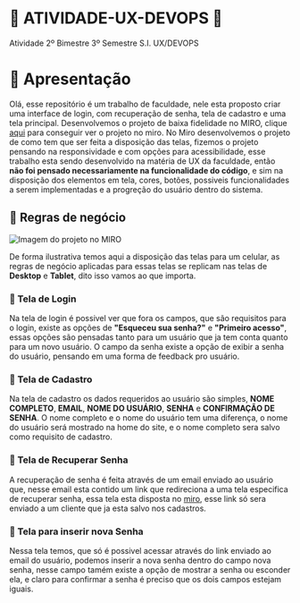  # :large_blue_circle: ATIVIDADE-UX-DEVOPS :large_blue_circle:

Atividade 2º Bimestre 3º Semestre S.I. UX/DEVOPS

   # 🔵 Apresentação

 Olá, esse repositório é um trabalho de faculdade, nele esta proposto criar uma interface de login, com recuperação de senha, tela de cadastro e uma tela principal. Desenvolvemos o projeto de baixa fidelidade no MIRO, clique [aqui](https://miro.com/welcomeonboard/TTQ5cmFrS0hOV2RkVk5IZUhVQlVxemxvR0ljV0wwQmVZTUV5MTdZdnk2VWZhaHFJbkI0dmtSNHg5d2NqcUM0VHwzNDU4NzY0NTg4ODY5OTkyODgzfDI=?share_link_id=768665701708) para conseguir ver o projeto no miro.
   No Miro desenvolvemos o projeto de como tem que ser feita a disposição das telas, fizemos o projeto pensando na responsividade e com opções para acessibilidade, esse trabalho esta sendo desenvolvido na matéria de UX da faculdade, então **não foi pensado necessariamente na funcionalidade do código**, e sim na disposição dos elementos em tela, cores, botões, possiveis funcionalidades a serem implementadas e a progreção do usuário dentro do sistema.

   ## 🔷 Regras de negócio

   ![Imagem do projeto no MIRO](https://github.com/danielsz3/ATIVIDADE-UX-DEVOPS/assets/135331760/4551b188-4cc7-419f-907b-c419e01dadb7)

   De forma ilustrativa temos aqui a disposição das telas para um celular, as regras de negócio aplicadas para essas telas se replicam nas telas de **Desktop** e **Tablet**, dito isso vamos ao que importa.

   ### :small_blue_diamond: Tela de Login
   Na tela de login é possivel ver que fora os campos, que são requisitos para o login, existe as opções de **"Esqueceu sua senha?"** e **"Primeiro acesso"**, essas opções são pensadas tanto para um usuário que ja tem conta quanto para um novo usuário. O campo da senha existe a opção de exibir a senha do usuário, pensando em uma forma de feedback pro usuário.

   ### :small_blue_diamond: Tela de Cadastro
   Na tela de cadastro os dados requeridos ao usuário são simples, **NOME COMPLETO**, **EMAIL**, **NOME DO USUÁRIO**, **SENHA** e **CONFIRMAÇÃO DE SENHA**. O nome completo e o nome do usuário tem uma diferença, o nome do usuário será mostrado na home do site, e o nome completo sera salvo como requisito de cadastro.

   ### :small_blue_diamond: Tela de Recuperar Senha
   A recuperação de senha é feita através de um email enviado ao usuário que, nesse email esta contido um link que redireciona a uma tela especifica de recuperar senha, essa tela esta disposta no [miro](https://miro.com/welcomeonboard/TTQ5cmFrS0hOV2RkVk5IZUhVQlVxemxvR0ljV0wwQmVZTUV5MTdZdnk2VWZhaHFJbkI0dmtSNHg5d2NqcUM0VHwzNDU4NzY0NTg4ODY5OTkyODgzfDI=?share_link_id=768665701708), esse link só sera enviado a um cliente que ja esta salvo nos cadastros.
 
   ### :small_blue_diamond: Tela para inserir nova Senha
   Nessa tela temos, que só é possivel acessar através do link enviado ao email do usuário, podemos inserir a nova senha dentro do campo nova senha, nesse campo tamém existe a opção de mostrar a senha ou esconder ela, e claro para confirmar a senha é preciso que os dois campos estejam iguais.



